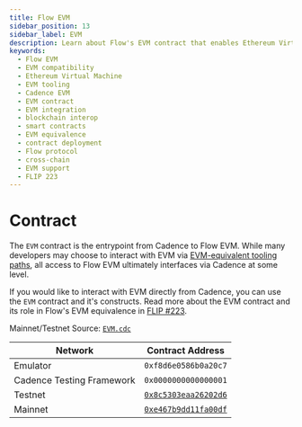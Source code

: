 ```yaml
---
title: Flow EVM
sidebar_position: 13
sidebar_label: EVM
description: Learn about Flow's EVM contract that enables Ethereum Virtual Machine compatibility on Flow. Understand how to interact with EVM from Cadence and access Flow's EVM equivalence features.
keywords:
  - Flow EVM
  - EVM compatibility
  - Ethereum Virtual Machine
  - EVM tooling
  - Cadence EVM
  - EVM contract
  - EVM integration
  - blockchain interop
  - smart contracts
  - EVM equivalence
  - contract deployment
  - Flow protocol
  - cross-chain
  - EVM support
  - FLIP 223
---
```


# Contract

The `EVM` contract is the entrypoint from Cadence to Flow EVM. While many developers may choose to interact with EVM
via [EVM-equivalent tooling paths](../../evm/using.mdx), all access to Flow EVM ultimately interfaces via Cadence at
some level.

If you would like to interact with EVM directly from Cadence, you can use the `EVM` contract and it's constructs. Read
more about the EVM contract and its role in Flow's EVM equivalence in [FLIP
#223](https://github.com/onflow/flips/blob/main/protocol/20231116-evm-support.md).

Mainnet/Testnet Source: [`EVM.cdc`](https://github.com/onflow/flow-go/blob/master/fvm/evm/stdlib/contract.cdc)

| Network                   | Contract Address                                                           |
| ------------------------- | -------------------------------------------------------------------------- |
| Emulator                  | `0xf8d6e0586b0a20c7`                                                       |
| Cadence Testing Framework | `0x0000000000000001`                                                       |
| Testnet                   | [`0x8c5303eaa26202d6`](https://contractbrowser.com/A.8c5303eaa26202d6.EVM) |
| Mainnet                   | [`0xe467b9dd11fa00df`](https://contractbrowser.com/A.e467b9dd11fa00df.EVM) |
